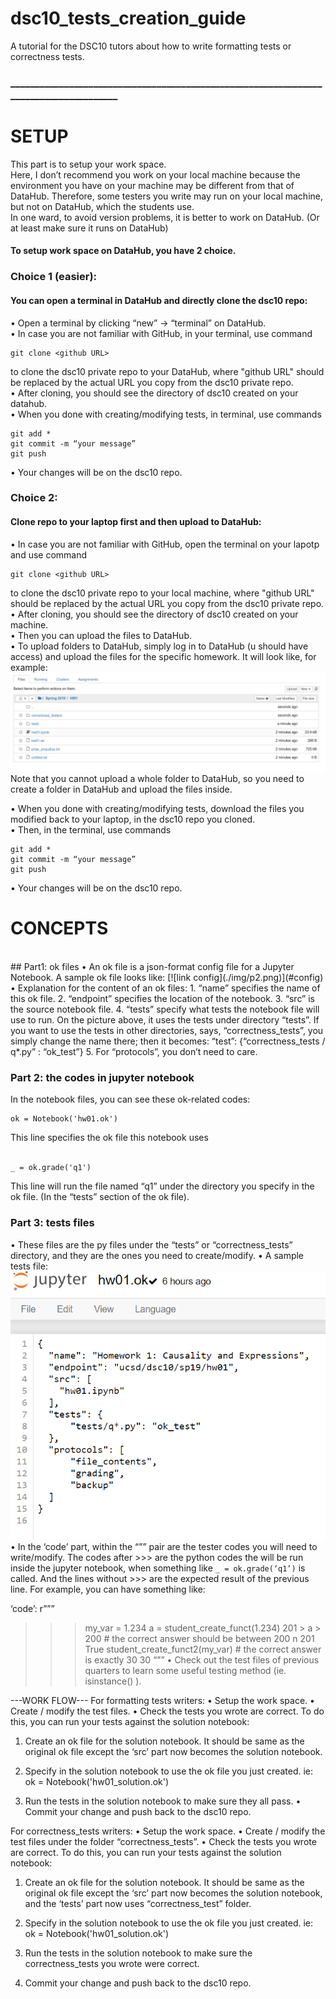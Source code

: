 # dsc10_tests_creation_guide
A tutorial for the DSC10 tutors about how to write formatting tests or correctness tests.
### ______________________________________________________________________________________

# SETUP 
This part is to setup your work space. <br>
Here, I don’t recommend you work on your local machine because the environment you have on your machine may be different from that of DataHub. Therefore, some testers you write may run on your local machine, but not on DataHub, which the students use. <br>
In one ward, to avoid version problems, it is better to work on DataHub. (Or at least make sure it runs on DataHub) <br>
#### To setup work space on DataHub, you have 2 choice. <br>
### Choice 1 (easier):
#### You can open a terminal in DataHub and directly clone the dsc10 repo: 
•	Open a terminal by clicking “new” -> “terminal” on DataHub. <br>
•	In case you are not familiar with GitHub, in your terminal, use command 

    git clone <github URL> 
to clone the dsc10 private repo to your DataHub, where "github URL" should be replaced by the actual URL you copy from the dsc10 private repo. <br>
•	After cloning, you should see the directory of dsc10 created on your datahub.<br>
•	When you done with creating/modifying tests, in terminal, use commands
  
    git add *
    git commit -m “your message”
    git push
•	Your changes will be on the dsc10 repo.

### Choice 2:
#### Clone repo to your laptop first and then upload to DataHub: 
•	In case you are not familiar with GitHub, open the terminal on your lapotp and use command 

    git clone <github URL> 
to clone the dsc10 private repo to your local machine, where "github URL" should be replaced by the actual URL you copy from the dsc10 private repo. <br>
•	After cloning, you should see the directory of dsc10 created on your machine.<br>
•	Then you can upload the files to DataHub. <br>
•	To upload folders to DataHub, simply log in to DataHub (u should have access) and upload the files for the specific homework. It will look like, for example: 
  [![link config](./img/p1.png)](#config) 
Note that you cannot upload a whole folder to DataHub, so you need to create a folder in DataHub and upload the files inside. 

•	When you done with creating/modifying tests, download the files you modified back to your laptop, in the dsc10 repo you cloned.<br>
•	Then, in the terminal, use commands

    git add *
    git commit -m “your message”
    git push
•	Your changes will be on the dsc10 repo.<br>



# CONCEPTS
<br>
## Part1: ok files
•	An ok file is a json-format config file for a Jupyter Notebook. A sample ok file looks like:
 [![link config](./img/p2.png)](#config) 
•	Explanation for the content of an ok files:
1.	“name” specifies the name of this ok file.
2.	“endpoint” specifies the location of the notebook.
3.	“src” is the source notebook file.
4.	“tests” specify what tests the notebook file will use to run. On the picture above, it uses the tests under directory “tests”. If you want to use the tests in other directories, says, “correctness_tests”, you simply change the name there; then it becomes: “test”:  {“correctness_tests / q*.py” : “ok_test”}
5.	For “protocols”, you don’t need to care.


### Part 2: the codes in jupyter notebook 
In the notebook files, you can see these ok-related codes: 

    ok = Notebook('hw01.ok')
This line specifies the ok file this notebook uses <br>
<br>

    _ = ok.grade('q1')
This line will run the file named “q1” under the directory you specify in the ok file. (In the “tests” section of the ok file).

### Part 3: tests files
•	These files are the py files under the “tests” or “correctness_tests” directory, and they are the ones you need to create/modify.
•	A sample tests file:
 [![link config](./img/p2.png)](#config) 
•	In the ‘code’ part, within the “”” pair are the tester codes you will need to write/modify. The codes after >>> are the python codes the will be run inside the jupyter notebook, when something like `_ = ok.grade(‘q1’)` is called. And the lines without >>> are the expected result of the previous line. For example, you can have something like:

‘code’: r”””
>>> my_var = 1.234
>>> a = student_create_funct(1.234)
>>> 201 > a > 200		# the correct answer should be between 200 n 201
True
>>> student_create_funct2(my_var)	# the correct answer is exactly 30
30
“”” 
•	Check out the test files of previous quarters to learn some useful testing method (ie. isinstance() ).


---WORK FLOW---
For formatting tests writers:
•	Setup the work space.
•	Create / modify the test files.
•	Check the tests you wrote are correct. To do this, you can run your tests against the solution notebook:
1.	Create an ok file for the solution notebook. It should be same as the original ok file except the ‘src’ part now becomes the solution notebook.
2.	Specify in the solution notebook to use the ok file you just created. ie:
ok = Notebook('hw01_solution.ok')

3.	Run the tests in the solution notebook to make sure they all pass.
•	Commit your change and push back to the dsc10 repo.

For correctness_tests writers:
•	Setup the work space.
•	Create / modify the test files under the folder “correctness_tests”.
•	Check the tests you wrote are correct. To do this, you can run your tests against the solution notebook:
1.	Create an ok file for the solution notebook. It should be same as the original ok file except the ‘src’ part now becomes the solution notebook, and the ‘tests’ part now uses “correctness_test” folder.
2.	Specify in the solution notebook to use the ok file you just created. ie:
ok = Notebook('hw01_solution.ok')

3.	Run the tests in the solution notebook to make sure the correctness_tests you wrote were correct.
4.	Commit your change and push back to the dsc10 repo.

 


